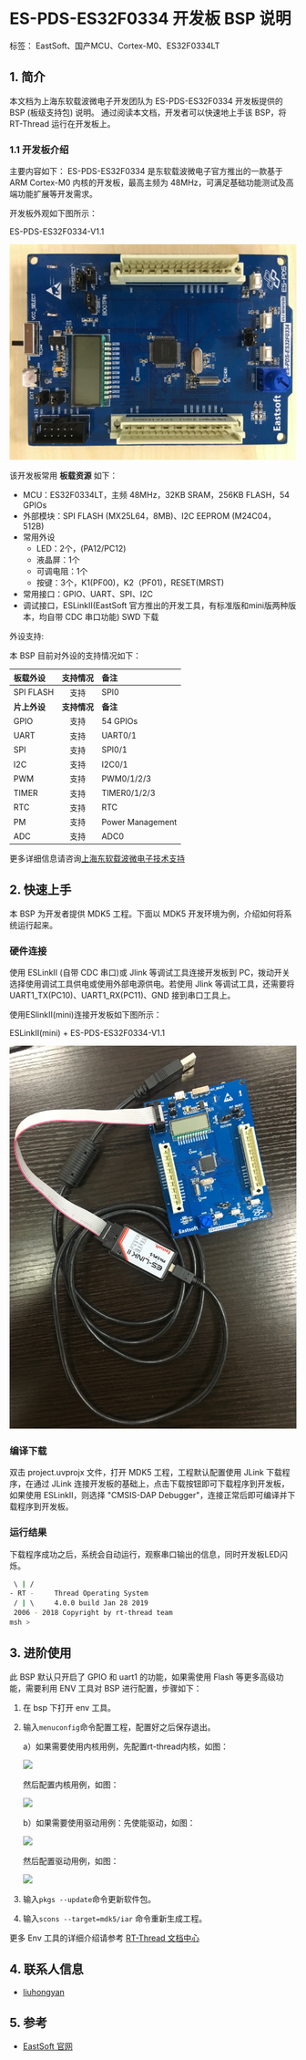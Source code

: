 # ES-PDS-ES32F0334 开发板 BSP 说明
标签： EastSoft、国产MCU、Cortex-M0、ES32F0334LT

## 1. 简介

本文档为上海东软载波微电子开发团队为 ES-PDS-ES32F0334 开发板提供的 BSP (板级支持包) 说明。
通过阅读本文档，开发者可以快速地上手该 BSP，将 RT-Thread 运行在开发板上。

### 1.1  开发板介绍

主要内容如下：
ES-PDS-ES32F0334 是东软载波微电子官方推出的一款基于 ARM Cortex-M0 内核的开发板，最高主频为 48MHz，可满足基础功能测试及高端功能扩展等开发需求。

开发板外观如下图所示：

ES-PDS-ES32F0334-V1.1

![ES32F0334](figures/ES-PDS-ES32F0334-V1.1.jpg)

该开发板常用 **板载资源** 如下：

- MCU：ES32F0334LT，主频 48MHz，32KB SRAM，256KB FLASH，54 GPIOs
- 外部模块：SPI FLASH (MX25L64，8MB)、I2C EEPROM (M24C04，512B)
- 常用外设
  - LED：2个，(PA12/PC12)
  - 液晶屏：1个
  - 可调电阻：1个
  - 按键：3个，K1(PF00)，K2（PF01)，RESET(MRST)
- 常用接口：GPIO、UART、SPI、I2C
- 调试接口，ESLinkⅡ(EastSoft 官方推出的开发工具，有标准版和mini版两种版本，均自带 CDC 串口功能) SWD 下载

外设支持:

本 BSP 目前对外设的支持情况如下：

| **板载外设**      | **支持情况** | **备注**                             |
| :---------------- | :----------: | :------------------------------------|
| SPI FLASH         |     支持     | SPI0                                 |
| **片上外设**      | **支持情况** | **备注**                             |
| GPIO              |     支持     | 54 GPIOs                             |
| UART              |     支持     | UART0/1                              |
| SPI               |     支持     | SPI0/1                               |
| I2C               |     支持     | I2C0/1                               |
| PWM               |     支持     | PWM0/1/2/3                           |
| TIMER             |     支持     | TIMER0/1/2/3                         |
| RTC               |     支持     | RTC                                  |
| PM                |     支持     | Power Management                     |
| ADC               |     支持     | ADC0                                 |

更多详细信息请咨询[上海东软载波微电子技术支持](http://www.essemi.com/)

## 2. 快速上手

本 BSP 为开发者提供 MDK5 工程。下面以 MDK5 开发环境为例，介绍如何将系统运行起来。

### 硬件连接

使用 ESLinkⅡ (自带 CDC 串口)或 Jlink 等调试工具连接开发板到 PC，拨动开关选择使用调试工具供电或使用外部电源供电。若使用 Jlink 等调试工具，还需要将 UART1_TX(PC10)、UART1_RX(PC11)、GND 接到串口工具上。

使用ESlinkⅡ(mini)连接开发板如下图所示：

ESLinkⅡ(mini) + ES-PDS-ES32F0334-V1.1

![ESLinkII](figures/ESLinkII-mini.jpg)

### 编译下载

双击 project.uvprojx 文件，打开 MDK5 工程，工程默认配置使用 JLink 下载程序，在通过 JLink 连接开发板的基础上，点击下载按钮即可下载程序到开发板，如果使用 ESLinkⅡ，则选择 "CMSIS-DAP Debugger"，连接正常后即可编译并下载程序到开发板。

### 运行结果

下载程序成功之后，系统会自动运行，观察串口输出的信息，同时开发板LED闪烁。

```bash
 \ | /
- RT -     Thread Operating System
 / | \     4.0.0 build Jan 28 2019
 2006 - 2018 Copyright by rt-thread team
msh >
```
## 3. 进阶使用

此 BSP 默认只开启了 GPIO 和 uart1 的功能，如果需使用 Flash 等更多高级功能，需要利用 ENV 工具对 BSP 进行配置，步骤如下：

1. 在 bsp 下打开 env 工具。

2. 输入`menuconfig`命令配置工程，配置好之后保存退出。

    a）如果需要使用内核用例，先配置rt-thread内核，如图：

    ![](D:\liuhy\history\rt-thread\lhy-rtt\rt-thread\bsp\essemi\es32f0334\figures\内核配置.PNG)

    然后配置内核用例，如图：

    ![](D:\liuhy\history\rt-thread\lhy-rtt\rt-thread\bsp\essemi\es32f0334\figures\内核用例.PNG)

    b）如果需要使用驱动用例：先使能驱动，如图：

    ![](D:\liuhy\history\rt-thread\lhy-rtt\rt-thread\bsp\essemi\es32f0334\figures\驱动配置.PNG)

    然后配置驱动用例，如图：

    ![](D:\liuhy\history\rt-thread\lhy-rtt\rt-thread\bsp\essemi\es32f0334\figures\驱动用例.PNG)

3. 输入`pkgs --update`命令更新软件包。

4. 输入`scons --target=mdk5/iar` 命令重新生成工程。

更多 Env 工具的详细介绍请参考 [RT-Thread 文档中心](https://www.rt-thread.org/document/site/)

## 4. 联系人信息

- [liuhongyan](https://gitee.com/liuhongyan98) 

## 5. 参考

- [ EastSoft 官网](http://www.essemi.com)

